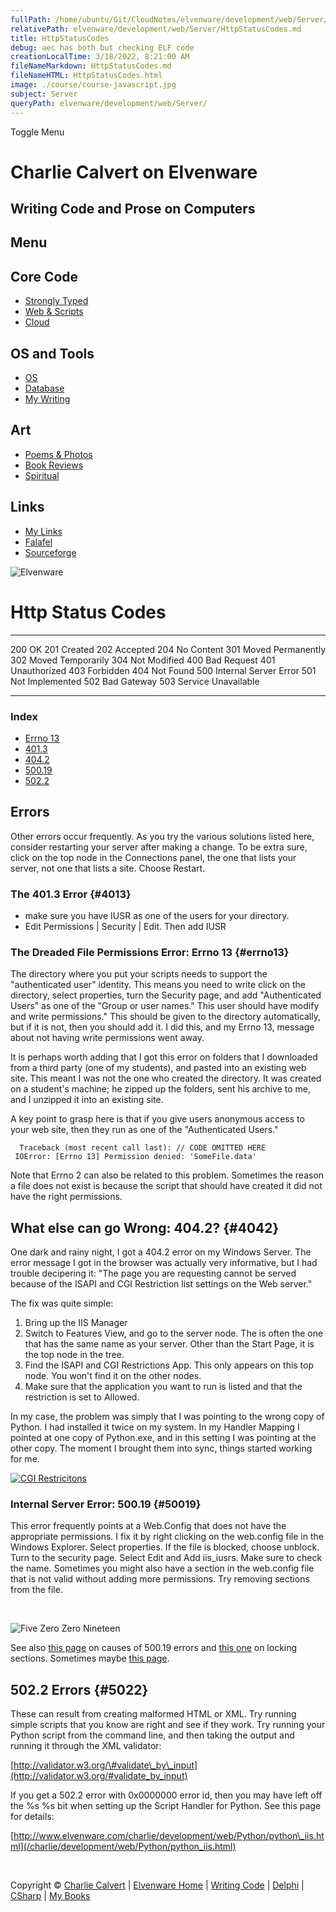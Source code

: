 ```yaml
---
fullPath: /home/ubuntu/Git/CloudNotes/elvenware/development/web/Server/HttpStatusCodes.md
relativePath: elvenware/development/web/Server/HttpStatusCodes.md
title: HttpStatusCodes
debug: aec has both but checking ELF code
creationLocalTime: 3/18/2022, 8:21:00 AM
fileNameMarkdown: HttpStatusCodes.md
fileNameHTML: HttpStatusCodes.html
image: ./course/course-javascript.jpg
subject: Server
queryPath: elvenware/development/web/Server/
---
```


<!-- toc -->
<!-- tocstop -->

Toggle Menu

Charlie Calvert on Elvenware
============================

Writing Code and Prose on Computers
-----------------------------------

Menu
----

Core Code
---------

-   [Strongly Typed](../../index.html)
-   [Web & Scripts](../index.html)
-   [Cloud](../../cloud/index.shtml)

OS and Tools
------------

-   [OS](../../../os/index.html)
-   [Database](../../database/index.html)
-   [My Writing](../../../books/index.html)

Art
---

-   [Poems & Photos](../../../Art/index.html)
-   [Book Reviews](../../../books/reading/index.html)
-   [Spiritual](../../../spirit/index.html)

Links
-----

-   [My Links](../../../links.html)
-   [Falafel](http://www.falafel.com/)
-   [Sourceforge](http://sourceforge.net/projects/elvenware/)

![Elvenware](../../../images/elvenwarelogo.png)

Http Status Codes
=================

  ----- -----------------------
  200   OK
  201   Created
  202   Accepted
  204   No Content
  301   Moved Permanently
  302   Moved Temporarily
  304   Not Modified
  400   Bad Request
  401   Unauthorized
  403   Forbidden
  404   Not Found
  500   Internal Server Error
  501   Not Implemented
  502   Bad Gateway
  503   Service Unavailable
  ----- -----------------------

### Index

-   [Errno 13](#errno13)
-   [401.3](#4013)
-   [404.2](#4042)
-   [500.19](#50019)
-   [502.2](#5022)

Errors
------

Other errors occur frequently. As you try the various solutions listed
here, consider restarting your server after making a change. To be extra
sure, click on the top node in the Connections panel, the one that lists
your server, not one that lists a site. Choose Restart.

### The 401.3 Error {#4013}

-   make sure you have IUSR as one of the users for your directory.
-   Edit Permissions | Security | Edit. Then add IUSR

### The Dreaded File Permissions Error: Errno 13 {#errno13}

The directory where you put your scripts needs to support the
"authenticated user" identity. This means you need to write click on the
directory, select properties, turn the Security page, and add
"Authenticated Users" as one of the "Group or user names." This user
should have modify and write permissions." This should be given to the
directory automatically, but if it is not, then you should add it. I did
this, and my Errno 13, message about not having write permissions went
away.

It is perhaps worth adding that I got this error on folders that I
downloaded from a third party (one of my students), and pasted into an
existing web site. This meant I was not the one who created the
directory. It was created on a student's machine; he zipped up the
folders, sent his archive to me, and I unzipped it into an existing
site.

A key point to grasp here is that if you give users anonymous access to
your web site, then they run as one of the "Authenticated Users."

``` {.code}
  Traceback (most recent call last): // CODE OMITTED HERE
 IOError: [Errno 13] Permission denied: 'SomeFile.data'
```

Note that Errno 2 can also be related to this problem. Sometimes the
reason a file does not exist is because the script that should have
created it did not have the right permissions.

What else can go Wrong: 404.2? {#4042}
------------------------------

One dark and rainy night, I got a 404.2 error on my Windows Server. The
error message I got in the browser was actually very informative, but I
had trouble decipering it: "The page you are requesting cannot be served
because of the ISAPI and CGI Restriction list settings on the Web
server."

The fix was quite simple:

1.  Bring up the IIS Manager
2.  Switch to Features View, and go to the server node. The is often the
    one that has the same name as your server. Other than the Start
    Page, it is the top node in the tree.
3.  Find the ISAPI and CGI Restrictions App. This only appears on this
    top node. You won't find it on the other nodes.
4.  Make sure that the application you want to run is listed and that
    the restriction is set to Allowed.

In my case, the problem was simply that I was pointing to the wrong copy
of Python. I had installed it twice on my system. In my Handler Mapping
I pointed at one copy of Python.exe, and in this setting I was pointing
at the other copy. The moment I brought them into sync, things started
working for me.

[![CGI
Restricitons](/charlie/images/development/CgiRestrictionsSmall.png)](/charlie/images/development/CgiRestrictions.png)

### Internal Server Error: 500.19 {#50019}

This error frequently points at a Web.Config that does not have the
appropriate permissions. I fix it by right clicking on the web.config
file in the Windows Explorer. Select properties. If the file is blocked,
choose unblock. Turn to the security page. Select Edit and Add
iis\_iusrs. Make sure to check the name. Sometimes you might also have a
section in the web.config file that is not valid without adding more
permissions. Try removing sections from the file.

 

![Five Zero Zero Nineteen](../../../images/development/FiveNineteen.png)

See also [this page](http://support.microsoft.com/kb/942055) on causes
of 500.19 errors and [this
one](http://learn.iis.net/page.aspx/145/how-to-use-locking-in-iis-configuration/)
on locking sections. Sometimes maybe [this
page](http://www.bloggingdeveloper.com/post/HTTP-Error-50019-Internal-Server-Error-While-creating-IIS-70-web-site-on-Windows-Vista.aspx).

502.2 Errors {#5022}
------------

These can result from creating malformed HTML or XML. Try running simple
scripts that you know are right and see if they work. Try running your
Python script from the command line, and then taking the output and
running it through the XML validator:

[http://validator.w3.org/\#validate\_by\_input](http://validator.w3.org/#validate_by_input)

If you get a 502.2 error with 0x0000000 error id, then you may have left
off the %s %s bit when setting up the Script Handler for Python. See
this page for details:

[http://www.elvenware.com/charlie/development/web/Python/python\_iis.html](/charlie/development/web/Python/python_iis.html)

 

Copyright © [Charlie Calvert](../../../index.html) | [Elvenware
Home](../../../index.html) | [Writing Code](../../index.html) |
[Delphi](../../delphi/index.html) | [CSharp](../../csharp/index.html) |
[My Books](../../../books/index.html)
